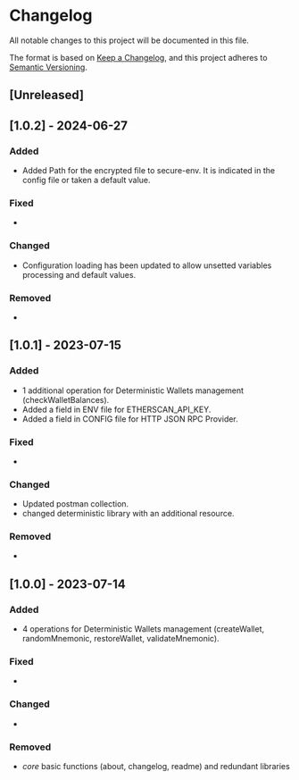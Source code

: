 # Changelog

All notable changes to this project will be documented in this file.

The format is based on [Keep a Changelog](https://keepachangelog.com/en/1.0.0/),
and this project adheres to [Semantic Versioning](https://semver.org/spec/v2.0.0.html).

## [Unreleased]

## [1.0.2] - 2024-06-27

### Added

- Added Path for the encrypted file to secure-env. It is indicated in the config file or taken a default value.

### Fixed

- 

### Changed

- Configuration loading has been updated to allow unsetted variables processing and default values.

### Removed

- 

## [1.0.1] - 2023-07-15

### Added

- 1 additional operation for Deterministic Wallets management (checkWalletBalances).
- Added a field in ENV file for ETHERSCAN_API_KEY.
- Added a field in CONFIG file for HTTP JSON RPC Provider.

### Fixed

- 

### Changed

- Updated postman collection.
- changed deterministic library with an additional resource.

### Removed

- 

## [1.0.0] - 2023-07-14

### Added

- 4 operations for Deterministic Wallets management (createWallet, randomMnemonic, restoreWallet, validateMnemonic).

### Fixed

- 

### Changed

- 

### Removed

- *core* basic functions (about, changelog, readme) and redundant libraries